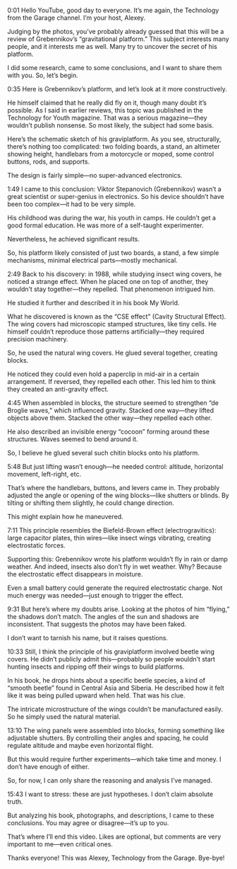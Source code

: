 0:01
Hello YouTube, good day to everyone.
It’s me again, the Technology from the Garage channel.
I’m your host, Alexey.

Judging by the photos, you’ve probably already guessed that this will be a review of Grebennikov’s “gravitational platform.”
This subject interests many people, and it interests me as well.
Many try to uncover the secret of his platform.

I did some research, came to some conclusions, and I want to share them with you.
So, let’s begin.

0:35
Here is Grebennikov’s platform, and let’s look at it more constructively.

He himself claimed that he really did fly on it, though many doubt it’s possible.
As I said in earlier reviews, this topic was published in the Technology for Youth magazine.
That was a serious magazine—they wouldn’t publish nonsense.
So most likely, the subject had some basis.

Here’s the schematic sketch of his graviplatform.
As you see, structurally, there’s nothing too complicated:
two folding boards, a stand, an altimeter showing height, handlebars from a motorcycle or moped, some control buttons, rods, and supports.

The design is fairly simple—no super-advanced electronics.

1:49
I came to this conclusion: Viktor Stepanovich (Grebennikov) wasn’t a great scientist or super-genius in electronics.
So his device shouldn’t have been too complex—it had to be very simple.

His childhood was during the war, his youth in camps.
He couldn’t get a good formal education.
He was more of a self-taught experimenter.

Nevertheless, he achieved significant results.

So, his platform likely consisted of just two boards, a stand, a few simple mechanisms, minimal electrical parts—mostly mechanical.

2:49
Back to his discovery: in 1988, while studying insect wing covers, he noticed a strange effect.
When he placed one on top of another, they wouldn’t stay together—they repelled.
That phenomenon intrigued him.

He studied it further and described it in his book My World.

What he discovered is known as the “CSE effect” (Cavity Structural Effect).
The wing covers had microscopic stamped structures, like tiny cells.
He himself couldn’t reproduce those patterns artificially—they required precision machinery.

So, he used the natural wing covers.
He glued several together, creating blocks.

He noticed they could even hold a paperclip in mid-air in a certain arrangement.
If reversed, they repelled each other.
This led him to think they created an anti-gravity effect.

4:45
When assembled in blocks, the structure seemed to strengthen “de Broglie waves,” which influenced gravity.
Stacked one way—they lifted objects above them.
Stacked the other way—they repelled each other.

He also described an invisible energy “cocoon” forming around these structures.
Waves seemed to bend around it.

So, I believe he glued several such chitin blocks onto his platform.

5:48
But just lifting wasn’t enough—he needed control: altitude, horizontal movement, left-right, etc.

That’s where the handlebars, buttons, and levers came in.
They probably adjusted the angle or opening of the wing blocks—like shutters or blinds.
By tilting or shifting them slightly, he could change direction.

This might explain how he maneuvered.

7:11
This principle resembles the Biefeld-Brown effect (electrogravitics):
large capacitor plates, thin wires—like insect wings vibrating, creating electrostatic forces.

Supporting this: Grebennikov wrote his platform wouldn’t fly in rain or damp weather.
And indeed, insects also don’t fly in wet weather.
Why? Because the electrostatic effect disappears in moisture.

Even a small battery could generate the required electrostatic charge.
Not much energy was needed—just enough to trigger the effect.

9:31
But here’s where my doubts arise.
Looking at the photos of him “flying,” the shadows don’t match.
The angles of the sun and shadows are inconsistent.
That suggests the photos may have been faked.

I don’t want to tarnish his name, but it raises questions.

10:33
Still, I think the principle of his graviplatform involved beetle wing covers.
He didn’t publicly admit this—probably so people wouldn’t start hunting insects and ripping off their wings to build platforms.

In his book, he drops hints about a specific beetle species, a kind of “smooth beetle” found in Central Asia and Siberia.
He described how it felt like it was being pulled upward when held.
That was his clue.

The intricate microstructure of the wings couldn’t be manufactured easily.
So he simply used the natural material.

13:10
The wing panels were assembled into blocks, forming something like adjustable shutters.
By controlling their angles and spacing, he could regulate altitude and maybe even horizontal flight.

But this would require further experiments—which take time and money.
I don’t have enough of either.

So, for now, I can only share the reasoning and analysis I’ve managed.

15:43
I want to stress: these are just hypotheses.
I don’t claim absolute truth.

But analyzing his book, photographs, and descriptions, I came to these conclusions.
You may agree or disagree—it’s up to you.

That’s where I’ll end this video.
Likes are optional, but comments are very important to me—even critical ones.

Thanks everyone!
This was Alexey, Technology from the Garage.
Bye-bye!